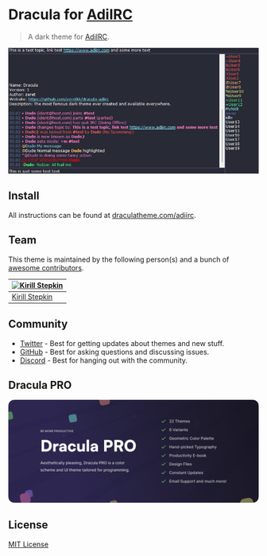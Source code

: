 # Dracula for [AdiIRC](https://adiirc.com/)

> A dark theme for [AdiIRC](https://adiirc.com/).

![Screenshot](./screenshot.png)

## Install

All instructions can be found at [draculatheme.com/adiirc](https://draculatheme.com/adiirc).

## Team

This theme is maintained by the following person(s) and a bunch of [awesome contributors](https://github.com/dracula/adiirc/graphs/contributors).

| [![Kirill Stepkin](https://github.com/zeretkk.png?size=100)](https://github.com/zeretkk) | 
| ---------------------------------------------------------------------------------------- |
| [Kirill Stepkin](https://github.com/zeretkk)                                                                               |

## Community

- [Twitter](https://twitter.com/draculatheme) - Best for getting updates about themes and new stuff.
- [GitHub](https://github.com/dracula/dracula-theme/discussions) - Best for asking questions and discussing issues.
- [Discord](https://draculatheme.com/discord-invite) - Best for hanging out with the community.

## Dracula PRO

[![Dracula PRO](./.github/dracula-pro.png)](https://draculatheme.com/pro)

## License

[MIT License](./LICENSE)
